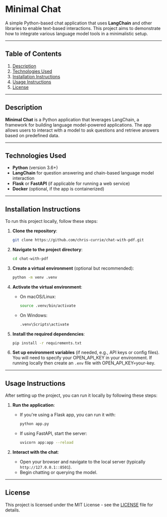 # Minimal Chat

A simple Python-based chat application that uses **LangChain** and other libraries to enable text-based interactions. This project aims to demonstrate how to integrate various language model tools in a minimalistic setup.

---

## Table of Contents

1. [Description](#description)
2. [Technologies Used](#technologies-used)
3. [Installation Instructions](#installation-instructions)
4. [Usage Instructions](#usage-instructions)
5. [License](#license)

---

## Description

**Minimal Chat** is a Python application that leverages LangChain, a framework for building language model-powered applications. The app allows users to interact with a model to ask questions and retrieve answers based on predefined data.

---

## Technologies Used

- **Python** (version 3.6+)
- **LangChain** for question answering and chain-based language model interaction
- **Flask** or **FastAPI** (if applicable for running a web service)
- **Docker** (optional, if the app is containerized)

---

## Installation Instructions

To run this project locally, follow these steps:

1. **Clone the repository**:
    ```bash
    git clone https://github.com/chris-currie/chat-with-pdf.git
    ```

2. **Navigate to the project directory**:
    ```bash
    cd chat-with-pdf
    ```

3. **Create a virtual environment** (optional but recommended):
    ```bash
    python -m venv .venv
    ```

4. **Activate the virtual environment**:
    - On macOS/Linux:
      ```bash
      source .venv/bin/activate
      ```
    - On Windows:
      ```bash
      .venv\Scripts\activate
      ```

5. **Install the required dependencies**:
    ```bash
    pip install -r requirements.txt
    ```

6. **Set up environment variables** (if needed, e.g., API keys or config files). You will need to specify your OPEN_API_KEY in your environment. If running locally then create an `.env` file with OPEN_API_KEY=your-key.

---

## Usage Instructions

After setting up the project, you can run it locally by following these steps:

1. **Run the application**:
    - If you're using a Flask app, you can run it with:
      ```bash
      python app.py
      ```
    - If using FastAPI, start the server:
      ```bash
      uvicorn app:app --reload
      ```

2. **Interact with the chat**:
    - Open your browser and navigate to the local server (typically `http://127.0.0.1::8501`).
    - Begin chatting or querying the model.

---

## License

This project is licensed under the MIT License - see the [LICENSE](LICENSE) file for details.
